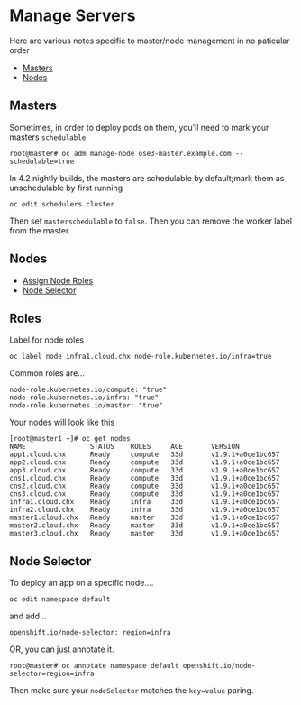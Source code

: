 # Manage Servers

Here are various notes specific to master/node management in no paticular order

* [Masters](#masters)
* [Nodes](#nodes)

## Masters

Sometimes, in order to deploy pods on them, you'll need to mark your masters `schedulable`

```
root@master# oc adm manage-node ose3-master.example.com --schedulable=true
```

In 4.2 nightly builds, the masters are schedulable by default;mark them as unschedulable by first running

```
oc edit schedulers cluster
```

Then set `masterschedulable` to `false`. Then you can remove the worker label from the master.


## Nodes

* [Assign Node Roles](#roles)
* [Node Selector](#node-selector)

## Roles

Label for node roles

```
oc label node infra1.cloud.chx node-role.kubernetes.io/infra=true
```

Common roles are...

```
node-role.kubernetes.io/compute: "true"
node-role.kubernetes.io/infra: "true"
node-role.kubernetes.io/master: "true"
```

Your nodes will look like this

```
[root@master1 ~]# oc get nodes
NAME                STATUS    ROLES     AGE       VERSION
app1.cloud.chx      Ready     compute   33d       v1.9.1+a0ce1bc657
app2.cloud.chx      Ready     compute   33d       v1.9.1+a0ce1bc657
app3.cloud.chx      Ready     compute   33d       v1.9.1+a0ce1bc657
cns1.cloud.chx      Ready     compute   33d       v1.9.1+a0ce1bc657
cns2.cloud.chx      Ready     compute   33d       v1.9.1+a0ce1bc657
cns3.cloud.chx      Ready     compute   33d       v1.9.1+a0ce1bc657
infra1.cloud.chx    Ready     infra     33d       v1.9.1+a0ce1bc657
infra2.cloud.chx    Ready     infra     33d       v1.9.1+a0ce1bc657
master1.cloud.chx   Ready     master    33d       v1.9.1+a0ce1bc657
master2.cloud.chx   Ready     master    33d       v1.9.1+a0ce1bc657
master3.cloud.chx   Ready     master    33d       v1.9.1+a0ce1bc657
```

## Node Selector

To deploy an app on a specific node....

```
oc edit namespace default
```

and add...

```
openshift.io/node-selector: region=infra
```

OR, you can just annotate it.

```
root@master# oc annotate namespace default openshift.io/node-selector=region=infra
```

Then make sure your `nodeSelector` matches the `key=value` paring.
